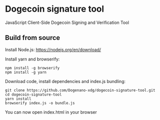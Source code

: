 # Dogecoin signature tool

JavaScript Client-Side Dogecoin Signing and Verification Tool

## Build from source  
Install Node.js: https://nodejs.org/en/download/

Install yarn and browserify:
```
npm install -g browserify
npm install -g yarn
```
Download code, install dependencies and index.js bundling:
```
git clone https://github.com/Dogenano-xdg/dogecoin-signature-tool.git
cd dogecoin-signature-tool
yarn install
browserify index.js -o bundle.js
```
You can now open index.html in your browser
